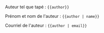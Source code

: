 Auteur tel que tapé :
`{{author}}`

Prénom et nom de l'auteur :
`{{author | name}}`

Courriel de l'auteur :
`{{author | email}}`
